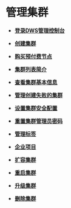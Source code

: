 # 管理集群<a name="zh-cn_topic_0056326003"></a>

-   **[登录DWS管理控制台](登录DWS管理控制台.md)**  

-   **[创建集群](创建集群.md)**  

-   **[购买预付费节点](购买预付费节点.md)**  

-   **[集群列表简介](集群列表简介.md)**  

-   **[查看集群基本信息](查看集群基本信息.md)**  

-   **[管理创建失败的集群](管理创建失败的集群.md)**  

-   **[设置集群安全配置](设置集群安全配置.md)**  

-   **[重置集群管理员密码](重置集群管理员密码.md)**  

-   **[管理标签](管理标签.md)**  

-   **[企业项目](企业项目.md)**  

-   **[扩容集群](扩容集群.md)**  

-   **[重启集群](重启集群.md)**  

-   **[升级集群](升级集群.md)**  

-   **[删除集群](删除集群.md)**  


